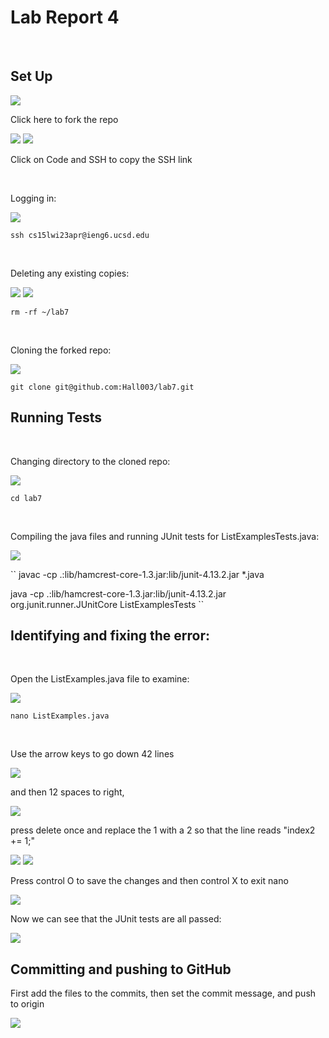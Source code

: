 # Lab Report 4

<br/>


## Set Up

<img src="LabReport4/WhereToFork.png"/>

Click here to fork the repo

<img src="LabReport4/Forking.png"/>

<img src="LabReport4/SSHClone.png"/>

Click on Code and SSH to copy the SSH link

<br/>

Logging in:

<img src="LabReport4/RemoteLogIn.png"/>

  ``
  ssh cs15lwi23apr@ieng6.ucsd.edu
  ``
  
<br/>

Deleting any existing copies:

<img src="LabReport4/RemoteLS1.png"/>
<img src="LabReport4/RemoveLab7.png"/>

  ``
  rm -rf ~/lab7
  ``
  
<br/>

Cloning the forked repo:

<img src="LabReport4/GitCloneLab7.png"/>

  ``
  git clone git@github.com:Hall003/lab7.git
  ``
  
## Running Tests

<br/>

Changing directory to the cloned repo:

<img src="LabReport4/CDLab7.png"/>

``
cd lab7
``

<br/>

Compiling the java files and running JUnit tests for ListExamplesTests.java:

<img src="LabReport4/JUnitFail.png"/>

``
javac -cp .:lib/hamcrest-core-1.3.jar:lib/junit-4.13.2.jar *.java

java -cp .:lib/hamcrest-core-1.3.jar:lib/junit-4.13.2.jar org.junit.runner.JUnitCore ListExamplesTests
``

## Identifying and fixing the error:

<br/>

Open the ListExamples.java file to examine:

<img src="LabReport4/Nano.png"/>

``
nano ListExamples.java
``

<br/>

Use the arrow keys to go down 42 lines  

<img src="LabReport4/Nano42Down.png"/>

and then 12 spaces to right,

<img src="LabReport4/NanoPointer.png"/>

press delete once and replace the 1 with a 2 so that the line reads "index2 += 1;"

<img src="LabReport4/NanoDelete.png"/>
<img src="LabReport4/Nano2Num.png"/>

Press control O to save the changes and then control X to exit nano

<img src="LabReport4/NanoO.png"/>

Now we can see that the JUnit tests are all passed:

<img src="LabReport4/JUnitPass.png"/>

## Committing and pushing to GitHub


First add the files to the commits, then set the commit message, and push to origin

<img src="LabReport4/GitCommitPushYay.png"/>


